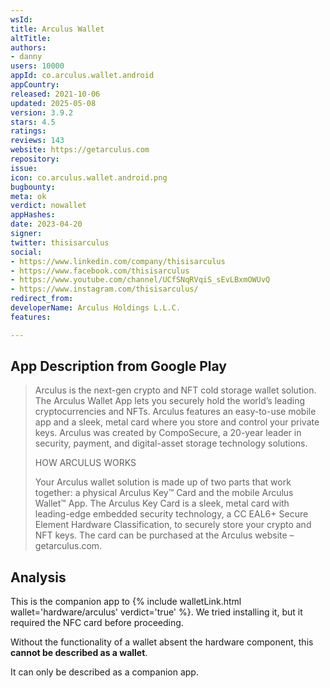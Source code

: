 ```yaml
---
wsId: 
title: Arculus Wallet
altTitle: 
authors:
- danny
users: 10000
appId: co.arculus.wallet.android
appCountry: 
released: 2021-10-06
updated: 2025-05-08
version: 3.9.2
stars: 4.5
ratings: 
reviews: 143
website: https://getarculus.com
repository: 
issue: 
icon: co.arculus.wallet.android.png
bugbounty: 
meta: ok
verdict: nowallet
appHashes: 
date: 2023-04-20
signer: 
twitter: thisisarculus
social:
- https://www.linkedin.com/company/thisisarculus
- https://www.facebook.com/thisisarculus
- https://www.youtube.com/channel/UCfSNqRVqiS_sEvLBxmOWUvQ
- https://www.instagram.com/thisisarculus/
redirect_from: 
developerName: Arculus Holdings L.L.C.
features: 

---
```


## App Description from Google Play 

> Arculus is the next-gen crypto and NFT cold storage wallet solution. The Arculus Wallet App lets you securely hold the world’s leading cryptocurrencies and NFTs. Arculus features an easy-to-use mobile app and a sleek, metal card where you store and control your private keys. Arculus was created by CompoSecure, a 20-year leader in security, payment, and digital-asset storage technology solutions.
>
> HOW ARCULUS WORKS
>
> Your Arculus wallet solution is made up of two parts that work together: a physical Arculus Key™ Card and the mobile Arculus Wallet™ App. The Arculus Key Card is a sleek, metal card with leading-edge embedded security technology, a CC EAL6+ Secure Element Hardware Classification, to securely store your crypto and NFT keys. The card can be purchased at the Arculus website – getarculus.com.

## Analysis 

This is the companion app to {% include walletLink.html wallet='hardware/arculus' verdict='true' %}. We tried installing it, but it required the NFC card before proceeding. 

Without the functionality of a wallet absent the hardware component, this **cannot be described as a wallet**. 

It can only be described as a companion app. 

